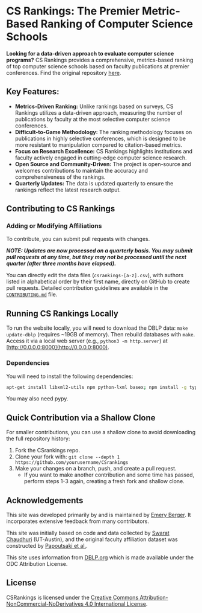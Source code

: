 # CS Rankings: The Premier Metric-Based Ranking of Computer Science Schools

**Looking for a data-driven approach to evaluate computer science programs?** CS Rankings provides a comprehensive, metrics-based ranking of top computer science schools based on faculty publications at premier conferences.  Find the original repository [here](https://github.com/emeryberger/CSrankings).

## Key Features:

*   **Metrics-Driven Ranking:**  Unlike rankings based on surveys, CS Rankings utilizes a data-driven approach, measuring the number of publications by faculty at the most selective computer science conferences.
*   **Difficult-to-Game Methodology:**  The ranking methodology focuses on publications in highly selective conferences, which is designed to be more resistant to manipulation compared to citation-based metrics.
*   **Focus on Research Excellence:**  CS Rankings highlights institutions and faculty actively engaged in cutting-edge computer science research.
*   **Open Source and Community-Driven:** The project is open-source and welcomes contributions to maintain the accuracy and comprehensiveness of the rankings.
*   **Quarterly Updates:** The data is updated quarterly to ensure the rankings reflect the latest research output.

## Contributing to CS Rankings

### Adding or Modifying Affiliations

To contribute, you can submit pull requests with changes.

**_NOTE: Updates are now processed on a quarterly basis. You may submit pull requests at any time, but they may not be processed until the next quarter (after three months have elapsed)._**

You can directly edit the data files (`csrankings-[a-z].csv`), with authors listed in alphabetical order by their first name, directly on GitHub to create pull requests. Detailed contribution guidelines are available in the [`CONTRIBUTING.md`](CONTRIBUTING.md) file.

## Running CS Rankings Locally

To run the website locally, you will need to download the DBLP data: `make update-dblp` (requires ~19GB of memory). Then rebuild databases with `make`. Access it via a local web server (e.g., `python3 -m http.server`) at [http://0.0.0.0:8000](http://0.0.0.0:8000).

### Dependencies

You will need to install the following dependencies:

```bash
apt-get install libxml2-utils npm python-lxml basex; npm install -g typescript google-closure-compiler
```

You may also need pypy.

## Quick Contribution via a Shallow Clone

For smaller contributions, you can use a shallow clone to avoid downloading the full repository history:

1.  Fork the CSrankings repo.
2.  Clone your fork with: `git clone --depth 1 https://github.com/yourusername/CSrankings`
3.  Make your changes on a branch, push, and create a pull request.
    *   If you want to make another contribution and some time has passed,
    perform steps 1-3 again, creating a fresh fork and shallow clone.

## Acknowledgements

This site was developed primarily by and is maintained by [Emery Berger](https://emeryberger.com). It incorporates extensive feedback from many contributors.

This site was initially based on code and data collected by [Swarat Chaudhuri](https://www.cs.utexas.edu/~swarat/) (UT-Austin), and the original faculty affiliation dataset was constructed by [Papoutsaki et al.](http://cs.brown.edu/people/alexpap/faculty_dataset.html).

This site uses information from [DBLP.org](http://dblp.org) which is made available under the ODC Attribution License.

## License

CSRankings is licensed under the [Creative Commons Attribution-NonCommercial-NoDerivatives 4.0 International License](https://creativecommons.org/licenses/by-nc-nd/4.0/).